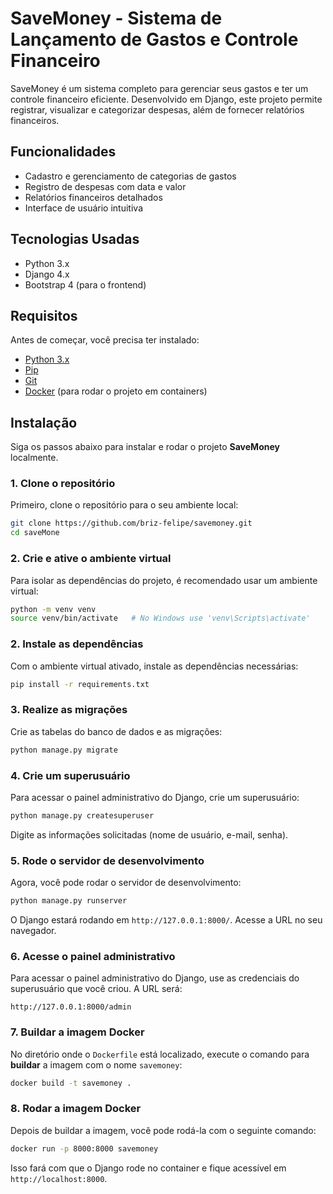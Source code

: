 # SaveMoney - Sistema de Lançamento de Gastos e Controle Financeiro

SaveMoney é um sistema completo para gerenciar seus gastos e ter um controle financeiro eficiente. Desenvolvido em Django, este projeto permite registrar, visualizar e categorizar despesas, além de fornecer relatórios financeiros.

## Funcionalidades

- Cadastro e gerenciamento de categorias de gastos
- Registro de despesas com data e valor
- Relatórios financeiros detalhados
- Interface de usuário intuitiva

## Tecnologias Usadas

- Python 3.x
- Django 4.x
- Bootstrap 4 (para o frontend)

## Requisitos

Antes de começar, você precisa ter instalado:

- [Python 3.x](https://www.python.org/downloads/)
- [Pip](https://pip.pypa.io/en/stable/)
- [Git](https://git-scm.com/)
- [Docker](https://www.docker.com/get-started) (para rodar o projeto em containers)


## Instalação

Siga os passos abaixo para instalar e rodar o projeto **SaveMoney** localmente.

### 1. Clone o repositório

Primeiro, clone o repositório para o seu ambiente local:

```bash
git clone https://github.com/briz-felipe/savemoney.git
cd saveMone
```
### 2. Crie e ative o ambiente virtual

Para isolar as dependências do projeto, é recomendado usar um ambiente virtual:

```bash
python -m venv venv
source venv/bin/activate   # No Windows use 'venv\Scripts\activate'
```

### 2. Instale as dependências

Com o ambiente virtual ativado, instale as dependências necessárias:

```bash
pip install -r requirements.txt
```

### 3. Realize as migrações

Crie as tabelas do banco de dados e as migrações:

```bash
python manage.py migrate
```

### 4. Crie um superusuário

Para acessar o painel administrativo do Django, crie um superusuário:

```bash
python manage.py createsuperuser
```

Digite as informações solicitadas (nome de usuário, e-mail, senha).

### 5. Rode o servidor de desenvolvimento

Agora, você pode rodar o servidor de desenvolvimento:

```bash
python manage.py runserver
```

O Django estará rodando em `http://127.0.0.1:8000/`. Acesse a URL no seu navegador.

### 6. Acesse o painel administrativo

Para acessar o painel administrativo do Django, use as credenciais do superusuário que você criou. A URL será:

```
http://127.0.0.1:8000/admin
```

### 7.  Buildar a imagem Docker
No diretório onde o `Dockerfile` está localizado, execute o comando para **buildar** a imagem com o nome `savemoney`:
```bash
docker build -t savemoney .
```
### 8. Rodar a imagem Docker
Depois de buildar a imagem, você pode rodá-la com o seguinte comando:

```bash
docker run -p 8000:8000 savemoney
```

Isso fará com que o Django rode no container e fique acessível em `http://localhost:8000`.
